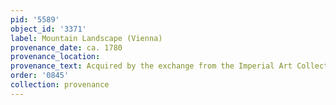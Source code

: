 ```yaml
---
pid: '5589'
object_id: '3371'
label: Mountain Landscape (Vienna)
provenance_date: ca. 1780
provenance_location:
provenance_text: Acquired by the exchange from the Imperial Art Collection
order: '0845'
collection: provenance
---
```

